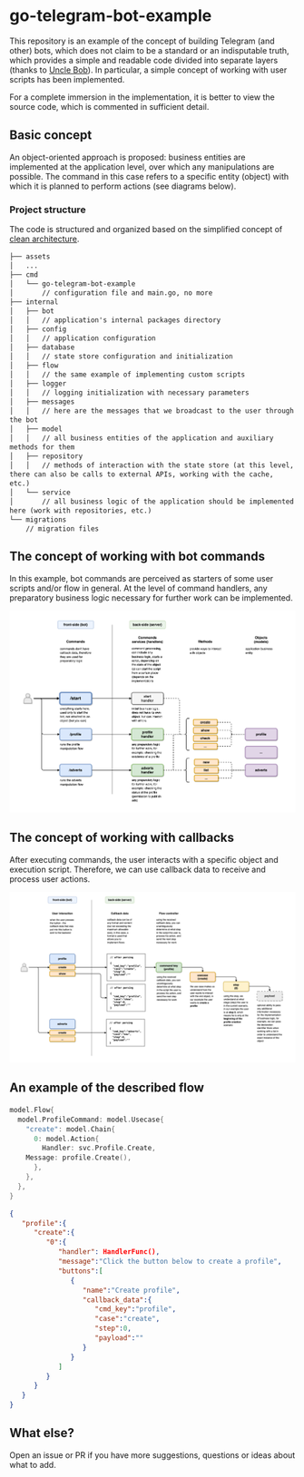 # go-telegram-bot-example

This repository is an example of the concept of building Telegram (and other) bots, which does not claim to be a standard or an indisputable truth, which provides a simple and readable code divided into separate layers (thanks to [Uncle Bob](https://blog.cleancoder.com/uncle-bob/2012/08/13/the-clean-architecture.html)). In particular, a simple concept of working with user scripts has been implemented.  

For a complete immersion in the implementation, it is better to view the source code, which is commented in sufficient detail.

## Basic concept

An object-oriented approach is proposed: business entities are implemented at the application level, over which any manipulations are possible. The command in this case refers to a specific entity (object) with which it is planned to perform actions (see diagrams below).

### Project structure

The code is structured and organized based on the simplified concept of [clean architecture](https://blog.cleancoder.com/uncle-bob/2012/08/13/the-clean-architecture.html). 

```
├── assets
│   ...
├── cmd
│   └── go-telegram-bot-example
│       // configuration file and main.go, no more
├── internal
│   ├── bot
│   │   // application's internal packages directory
│   ├── config
│   │   // application configuration
│   ├── database
│   │   // state store configuration and initialization
│   ├── flow
│   │   // the same example of implementing custom scripts
│   ├── logger
│   │   // logging initialization with necessary parameters
│   ├── messages
│   │   // here are the messages that we broadcast to the user through the bot
│   ├── model
│   │   // all business entities of the application and auxiliary methods for them
│   ├── repository
│   │   // methods of interaction with the state store (at this level, there can also be calls to external APIs, working with the cache, etc.)
│   └── service
│       // all business logic of the application should be implemented here (work with repositories, etc.)
└── migrations
    // migration files
```

## The concept of working with bot commands

In this example, bot commands are perceived as starters of some user scripts and/or flow in general. At the level of command handlers, any preparatory business logic necessary for further work can be implemented.

![alt text](assets/schemes-commands.png)

## The concept of working with callbacks

After executing commands, the user interacts with a specific object and execution script. Therefore, we can use callback data to receive and process user actions.

![alt text](assets/schemes-callbacks.png)

## An example of the described flow

```go
model.Flow{
  model.ProfileCommand: model.Usecase{
    "create": model.Chain{
      0: model.Action{
        Handler: svc.Profile.Create,
	Message: profile.Create(),
      },
    },
  },
}
```
```json
{
   "profile":{
      "create":{
         "0":{
            "handler": HandlerFunc(),
            "message":"Click the button below to create a profile",
            "buttons":[
               {
                  "name":"Create profile",
                  "callback_data":{
                     "cmd_key":"profile",
                     "case":"create",
                     "step":0,
                     "payload":""
                  }
               }
            ]
         }
      }
   }
}
```

## What else?

Open an issue or PR if you have more suggestions, questions or ideas about what to add.
